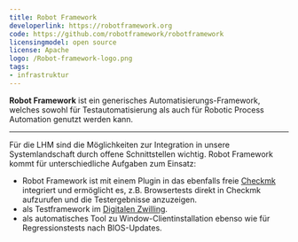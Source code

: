 ```yaml
---
title: Robot Framework
developerlink: https://robotframework.org
code: https://github.com/robotframework/robotframework
licensingmodel: open source
license: Apache
logo: /Robot-framework-logo.png
tags:
- infrastruktur
---
```

__Robot Framework__ ist ein generisches Automatisierungs-Framework, welches sowohl für Testautomatisierung als auch für Robotic Process Automation genutzt werden kann.

---

Für die LHM sind die Möglichkeiten zur Integration in unsere Systemlandschaft durch offene Schnittstellen wichtig.
Robot Framework kommt für unterschiedliche Aufgaben zum Einsatz:

* Robot Framework ist mit einem Plugin in das ebenfalls freie [Checkmk](checkmk) integriert und ermöglicht es, z.B. Browsertests direkt in Checkmk aufzurufen und die Testergebnisse anzuzeigen.
* als Testframework im [Digitalen Zwilling](https://muenchen.digital/projekte/digitaler-zwilling.html).
* als automatisches Tool zu Window-Clientinstallation ebenso wie für Regressionstests nach BIOS-Updates.
